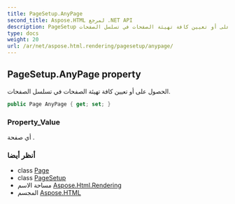 ```yaml
---
title: PageSetup.AnyPage
second_title: Aspose.HTML لمرجع .NET API
description: PageSetup ملكية. الحصول على أو تعيين كافة تهيئة الصفحات في تسلسل الصفحات.
type: docs
weight: 20
url: /ar/net/aspose.html.rendering/pagesetup/anypage/
---
```

## PageSetup.AnyPage property

الحصول على أو تعيين كافة تهيئة الصفحات في تسلسل الصفحات.

```csharp
public Page AnyPage { get; set; }
```

### Property_Value

أي صفحة .

### أنظر أيضا

* class [Page](../../../aspose.html.drawing/page/)
* class [PageSetup](../)
* مساحة الاسم [Aspose.Html.Rendering](../../pagesetup/)
* المجسم [Aspose.HTML](../../../)


